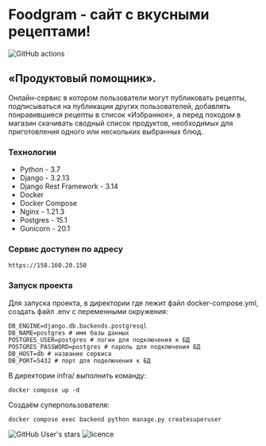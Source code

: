 # Foodgram - сайт с вкусными рецептами!

![GitHub actions](https://github.com/petrovi-4/foodgram-project-react/actions/workflows/main.yml/badge.svg)

## «Продуктовый помощник». 
Онлайн-сервис в котором пользователи могут публиковать рецепты, подписываться на публикации других пользователей, добавлять понравившиеся рецепты в список «Избранное», а перед походом в магазин скачивать сводный список продуктов, необходимых для приготовления одного или нескольких выбранных блюд.

### Технологии
- Python - 3.7
- Django - 3.2.13
- Django Rest Framework - 3.14
- Docker
- Docker Compose
- Nginx - 1.21.3
- Postgres - 15.1
- Gunicorn - 20.1

### Сервис доступен по адресу
```
https://158.160.20.150
```

### Запуск проекта
Для запуска проекта, в директории где лежит файл docker-compose.yml, создать файл .env с переменными окружения:

```
DB_ENGINE=django.db.backends.postgresql 
DB_NAME=postgres # имя базы данных
POSTGRES_USER=postgres # логин для подключения к БД
POSTGRES_PASSWORD=postgres # пароль для подключения БД
DB_HOST=db # название сервиса
DB_PORT=5432 # порт для поделючения к БД
```
В директории infra/ выполнить команду:

```
docker compose up -d
```
Создаём суперпользователя:

```
docker compose exec backend python manage.py createsuperuser
```


![GitHub User's stars](https://img.shields.io/github/stars/petrovi-4?label=Stars&style=social)
![licence](https://img.shields.io/badge/licence-GPL--3.0-green)

